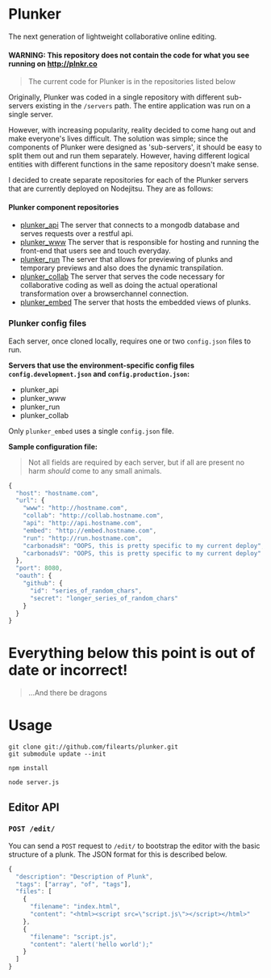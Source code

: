# Plunker

The next generation of lightweight collaborative online editing.

#### WARNING: This repository does not contain the code for what you see running on http://plnkr.co

 > The current code for Plunker is in the repositories listed below

Originally, Plunker was coded in a single repository with different sub-servers existing in the `/servers`
path. The entire application was run on a single server.

However, with increasing popularity, reality decided to come hang out and make everyone's lives difficult.
The solution was simple; since the components of Plunker were designed as 'sub-servers', it should be easy
to split them out and run them separately. However, having different logical entities with different
functions in the same repository doesn't make sense.

I decided to create separate repositories for each of the Plunker servers that are currently deployed on
Nodejitsu. They are as follows:

#### Plunker component repositories

* [plunker_api](/filearts/plunker_api) The server that connects to a mongodb database and serves requests over a restful api.
* [plunker_www](/filearts/plunker_www) The server that is responsible for hosting and running the front-end that users see and touch everyday.
* [plunker_run](/filearts/plunker_run) The server that allows for previewing of plunks and temporary previews and also does the dynamic transpilation.
* [plunker_collab](/filearts/plunker_collab) The server that serves the code necessary for collaborative coding as well as doing the actual operational transformation over a browserchannel connection.
* [plunker_embed](/filearts/plunker_embed) The server that hosts the embedded views of plunks.

### Plunker config files

Each server, once cloned locally, requires one or two `config.json` files to run.

**Servers that use the environment-specific config files `config.development.json` and `config.production.json`:**

* plunker_api
* plunker_www
* plunker_run
* plunker_collab

Only `plunker_embed` uses a single `config.json` file.

**Sample configuration file:**

 > Not all fields are required by each server, but if all are present no harm *should* come to any small animals.
 
```javascript
{
  "host": "hostname.com",
  "url": {
    "www": "http://hostname.com",
    "collab": "http://collab.hostname.com",
    "api": "http://api.hostname.com",
    "embed": "http://embed.hostname.com",
    "run": "http://run.hostname.com",
    "carbonadsH": "OOPS, this is pretty specific to my current deploy",
    "carbonadsV": "OOPS, this is pretty specific to my current deploy"
  },
  "port": 8080,
  "oauth": {
    "github": {
      "id": "series_of_random_chars",
      "secret": "longer_series_of_random_chars"
    }
  }
}
```



# Everything below this point is out of date or incorrect!

 > ...And there be dragons

# Usage

```
git clone git://github.com/filearts/plunker.git
git submodule update --init

npm install

node server.js
```

## Editor API

### `POST /edit/`

You can send a `POST` request to `/edit/` to bootstrap the editor with the basic structure of a plunk.  The JSON format for this is described below.

```javascript
{
  "description": "Description of Plunk",
  "tags": ["array", "of", "tags"],
  "files": [
    {
      "filename": "index.html",
      "content": "<html><script src=\"script.js\"></script></html>"
    },
    {
      "filename": "script.js",
      "content": "alert('hello world');"
    }
  ]
}
